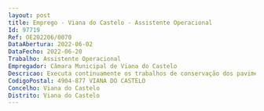 ```yaml
--- 
layout: post
title: Emprego - Viana do Castelo - Assistente Operacional
Id: 97719
Ref: OE202206/0070
DataAbertura: 2022-06-02
DataFecho: 2022-06-20
Trabalho: Assistente Operacional
Empregador: Câmara Municipal de Viana do Castelo
Descricao: Executa continuamente os trabalhos de conservação dos pavimentos  assegura o ponto de escoamento das águas, tendo sempre para esse fim de limpar valetas, desobstruir aquedutos e compor bermas  remove o pavimento da lama e as imundices  conserva as obras de arte limpas da terra, de vegetação ou de quaisquer outros corpos estranhos  cuida da conservação e limpeza dos marcos, balizas ou quaisquer outros sinais colocados na via  leva para o local todas as ferramentas necessárias ao serviço, consoante o tipo de pavimento em que trabalha, não devendo deixa las abandonadas  nos pavimentos de macadame utiliza  ancinho para brita  carrinho de mão metálico, cérceas para valetas, enxada rasa grande, enxada rasa pequena, uma foicinha, forquilha, gadanha para corte de ervas, maço de madeira, pá de valador, pás de bico, pedra de afiar ferramenta, picaretas de pá de bico, um par de óculos para britador, tesoura de podar, serrote de mão  nos pavimentos de betuminoso usa  uma ou mais caldeiras, escovas de palheta de aço, maço de ferro para betuminoso, marreta de escacilhar, regador para emulsão, pá retangular, picadeira de dois bicos, par de óculos de vidro espalhador de betume, colher para alcatrão e fole para limpeza de pavimentos. Ocasionalmente pode exercer outras funções, procedimentos, tarefas ou atribuições que lhe são cometidas, por despachos ou por determinação superior.
CodigoPostal: 4904-877 VIANA DO CASTELO
Concelho: Viana do Castelo
Distrito: Viana do Castelo
--- 
```

